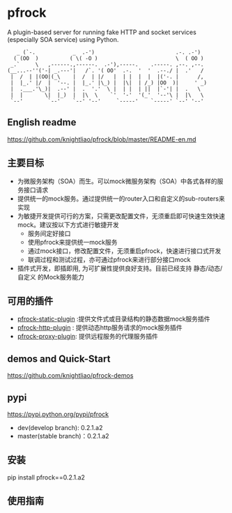 # pfrock

A plugin-based server for running fake HTTP and socket services (especially SOA service) using Python.
    
       _ (`-.            _  .-')                          .-. .-')
      ( (OO  )          ( \( -O )                         \  ( OO )
     _.`     \   ,------.,------.  .-'),-----.    .-----. ,--. ,--.
    (__...--''('-| _.---'|   /`. '( OO'  .-.  '  '  .--./ |  .'   /
     |  /  | |(OO|(_\    |  /  | |/   |  | |  |  |  |('-. |      /,
     |  |_.' |/  |  '--. |  |_.' |\_) |  |\|  | /_) |OO  )|     ' _)
     |  .___.'\_)|  .--' |  .  '.'  \ |  | |  | ||  |`-'| |  .   \
     |  |       \|  |_)  |  |\  \    `'  '-'  '(_'  '--'\ |  |\   \
     `--'        `--'    `--' '--'     `-----'    `-----' `--' '--'

## English readme
     
https://github.com/knightliao/pfrock/blob/master/README-en.md

## 主要目标

- 为微服务架构（SOA）而生。可以mock微服务架构（SOA）中各式各样的服务接口请求
- 提供统一的mock服务。通过提供统一的router入口和自定义的sub-routers来实现
- 为敏捷开发提供可行的方案，只需更改配置文件，无须重启即可快速生效快速mock。建议按以下方式进行敏捷开发
    - 服务间定好接口
    - 使用pfrock来提供统一mock服务
    - 通过mock接口，修改配置文件，无须重启pfrock，快速进行接口式开发
    - 联调过程和测试过程，亦可通过pfrock来进行部分接口mock
- 插件式开发，即插即用, 为可扩展性提供良好支持。目前已经支持 静态/动态/自定义 的Mock服务能力

## 可用的插件 

- [pfrock-static-plugin](https://github.com/knightliao/pfrock-static-plugin) :提供文件式或目录结构的静态数据mock服务插件 
- [pfrock-http-plugin](https://github.com/knightliao/pfrock-http-plugin) : 提供动态http服务请求的mock服务插件
- [pfrock-proxy-plugin](https://github.com/knightliao/pfrock-proxy-plugin): 提供远程服务的代理服务插件 

## demos and Quick-Start

https://github.com/knightliao/pfrock-demos

## pypi

https://pypi.python.org/pypi/pfrock

- dev(develop branch): 0.2.1.a2
- master(stable branch)：0.2.1.a2

## 安装 

pip install pfrock==0.2.1.a2

## 使用指南
